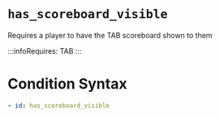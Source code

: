 # `has_scoreboard_visible`

Requires a player to have the TAB scoreboard shown to them

:::infoRequires:
TAB
:::
# Condition Syntax
```yaml
- id: has_scoreboard_visible
```
